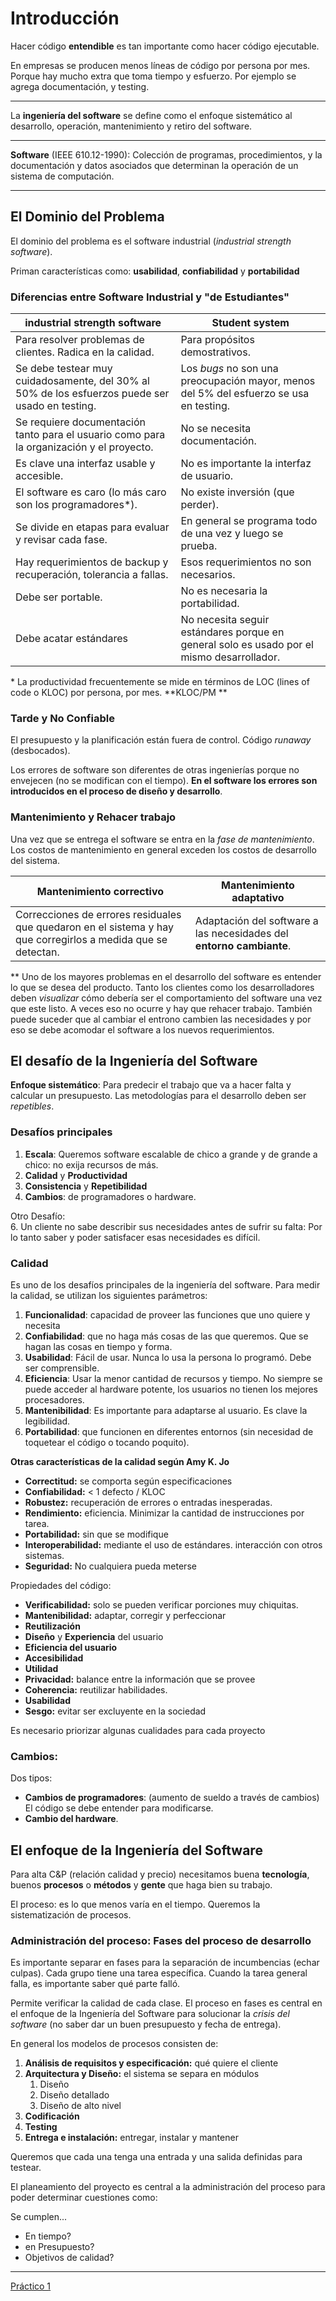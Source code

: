 # **Introducción**

Hacer código **entendible** es tan importante como hacer código ejecutable.

En empresas se producen menos líneas de código por persona por mes. Porque hay
mucho extra que toma tiempo y esfuerzo. Por ejemplo se agrega documentación,
y testing.

---

La **ingeniería del software** se define como el enfoque sistemático al
desarrollo, operación, mantenimiento y retiro del software.

---

**Software** (IEEE 610.12-1990):
Colección de programas, procedimientos, y la documentación y datos asociados que
determinan la operación de un sistema de computación.

---

## El Dominio del Problema

El dominio del problema es el software industrial (_industrial strength software_).

Priman características como: **usabilidad**, **confiabilidad** y
**portabilidad**

### Diferencias entre Software Industrial y "de Estudiantes"

| industrial strength software                                                                    | Student system                                                                            |
| ----------------------------------------------------------------------------------------------- | ----------------------------------------------------------------------------------------- |
| Para resolver problemas de clientes. Radica en la calidad.                                      | Para propósitos demostrativos.                                                            |
| Se debe testear muy cuidadosamente, del 30% al 50% de los esfuerzos puede ser usado en testing. | Los _bugs_ no son una preocupación mayor, menos del 5% del esfuerzo se usa en testing.    |
| Se requiere documentación tanto para el usuario como para la organización y el proyecto.        | No se necesita documentación.                                                             |
| Es clave una interfaz usable y accesible.                                                       | No es importante la interfaz de usuario.                                                  |
| El software es caro (lo más caro son los programadores\*).                                      | No existe inversión (que perder).                                                         |
| Se divide en etapas para evaluar y revisar cada fase.                                           | En general se programa todo de una vez y luego se prueba.                                 |
| Hay requerimientos de backup y recuperación, tolerancia a fallas.                               | Esos requerimientos no son necesarios.                                                    |
| Debe ser portable.                                                                              | No es necesaria la portabilidad.                                                          |
| Debe acatar estándares                                                                          | No necesita seguir estándares porque en general solo es usado por el mismo desarrollador. |

\* La productividad frecuentemente se mide en términos de LOC (lines of code o
KLOC) por persona, por mes. **KLOC/PM **

### Tarde y No Confiable

El presupuesto y la planificación están fuera de control. Código _runaway_
(desbocados).

Los errores de software son diferentes de otras ingenierías porque no envejecen
(no se modifican con el tiempo). **En el software los errores son introducidos
en el proceso de diseño y desarrollo**.

### Mantenimiento y Rehacer trabajo

Una vez que se entrega el software se entra en la _fase de mantenimiento_.
Los costos de mantenimiento en general exceden los costos de desarrollo del
sistema.

| Mantenimiento correctivo                                                                                      | Mantenimiento adaptativo                                             |
| ------------------------------------------------------------------------------------------------------------- | -------------------------------------------------------------------- |
| Correcciones de errores residuales que quedaron en el sistema y hay que corregirlos a medida que se detectan. | Adaptación del software a las necesidades del **entorno cambiante**. |

\*\* Uno de los mayores problemas en el desarrollo del software es entender lo que
se desea del producto. Tanto los clientes como los desarrolladores deben
_visualizar_ cómo debería ser el comportamiento del software una vez que este
listo. A veces eso no ocurre y hay que rehacer trabajo. También puede suceder
que al cambiar el entrono cambien las necesidades y por eso se debe acomodar el
software a los nuevos requerimientos.

## El desafío de la Ingeniería del Software

**Enfoque sistemático**: Para predecir el trabajo que va a hacer falta y calcular
un presupuesto. Las metodologías para el desarrollo deben ser _repetibles_.

### Desafíos principales

1. **Escala**: Queremos software escalable de chico a grande y de grande a chico: no exija recursos de más.
2. **Calidad** y **Productividad**
3. **Consistencia** y **Repetibilidad**
4. **Cambios**: de programadores o hardware.

Otro Desafío:  
6. Un cliente no sabe describir sus necesidades antes de sufrir su falta: Por lo
tanto saber y poder satisfacer esas necesidades es difícil.

### Calidad

Es uno de los desafíos principales de la ingeniería del software.
Para medir la calidad, se utilizan los siguientes parámetros:

1. **Funcionalidad**: capacidad de proveer las funciones que uno quiere y necesita
2. **Confiabilidad**: que no haga más cosas de las que queremos. Que se hagan las
   cosas en tiempo y forma.
3. **Usabilidad**: Fácil de usar. Nunca lo usa la persona lo programó.
   Debe ser comprensible.
4. **Eficiencia**: Usar la menor cantidad de recursos y tiempo. No siempre se
   puede acceder al hardware potente, los usuarios no tienen los mejores
   procesadores.
5. **Mantenibilidad**: Es importante para adaptarse al usuario. Es clave la legibilidad.
6. **Portabilidad**: que funcionen en diferentes entornos (sin necesidad de
   toquetear el código o tocando poquito).

**Otras características de la calidad según Amy K. Jo**

- **Correctitud:** se comporta según especificaciones
- **Confiabilidad:** < 1 defecto / KLOC
- **Robustez:** recuperación de errores o entradas inesperadas.
- **Rendimiento:** eficiencia. Minimizar la cantidad de instrucciones por tarea.
- **Portabilidad:** sin que se modifique
- **Interoperabilidad:** mediante el uso de estándares. interacción con otros sistemas.
- **Seguridad:** No cualquiera pueda meterse

Propiedades del código:

- **Verificabilidad:** solo se pueden verificar porciones muy chiquitas.
- **Mantenibilidad:** adaptar, corregir y perfeccionar
- **Reutilización**
- **Diseño** y **Experiencia** del usuario
- **Eficiencia del usuario**
- **Accesibilidad**
- **Utilidad**
- **Privacidad:** balance entre la información que se provee
- **Coherencia:** reutilizar habilidades.
- **Usabilidad**
- **Sesgo:** evitar ser excluyente en la sociedad

Es necesario priorizar algunas cualidades para cada proyecto

### Cambios:

Dos tipos:

- **Cambios de programadores**: (aumento de sueldo a través de cambios) El código
  se debe entender para modificarse.
- **Cambio del hardware**.

## El enfoque de la Ingeniería del Software

Para alta C&P (relación calidad y precio) necesitamos buena **tecnología**,
buenos **procesos** o **métodos** y **gente** que haga bien su trabajo.

El proceso: es lo que menos varía en el tiempo. Queremos la sistematización de
procesos.

### Administración del proceso: Fases del proceso de desarrollo

Es importante separar en fases para la separación de incumbencias (echar culpas).
Cada grupo tiene una tarea específica. Cuando la tarea general falla, es
importante saber qué parte falló.

Permite verificar la calidad de cada clase.
El proceso en fases es central en el enfoque de la Ingeniería del Software para
solucionar la _crisis del software_ (no saber dar un buen presupuesto y fecha de
entrega).

En general los modelos de procesos consisten de:

1. **Análisis de requisitos y especificación:** qué quiere el cliente
2. **Arquitectura y Diseño:** el sistema se separa en módulos
   1. Diseño
   2. Diseño detallado
   3. Diseño de alto nivel
3. **Codificación**
4. **Testing**
5. **Entrega e instalación:** entregar, instalar y mantener

Queremos que cada una tenga una entrada y una salida definidas para testear.

El planeamiento del proyecto es central a la administración del proceso para
poder determinar cuestiones como:

Se cumplen...

- En tiempo?
- en Presupuesto?
- Objetivos de calidad?

---

[Práctico 1](práctico/practico1.md)
